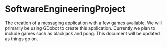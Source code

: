 # SoftwareEngineeringProject
The creation of a messaging application with a few games available.
We will primarily be using GDobot to create this application.
Currently we plan to include games such as blackjack and pong.
This document will be updated as things go on.
